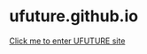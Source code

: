 # ufuture.github.io

[Click me to enter UFUTURE site](https://oksanacoder.github.io/ufuture.github.io/build/index.html)
